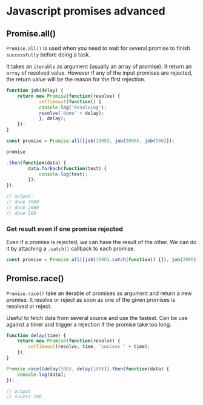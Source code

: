 # Javascript promises advanced

## Promise.all()

`Promise.all()` is used when you need to wait for several
promise to finish `successfully` before doing a task.

It takes an `iterable` as argument (usually an array of promise). It
return an `array` of resolved value.
However if any of the input promises are rejected, the return value
will be the reason for the first rejection.

```javascript
function job(delay) {
    return new Promise(function(resolve) {
            setTimeout(function() {
            console.log('Resolving');
            resolve('done' + delay);
            }, delay);
    });
}

const promise = Promise.all([job(1000), job(2000), job(500)]);

promise

.then(function(data) {
        data.forEach(function(text) {
            console.log(text);
        });
});

// output:
// done 1000
// done 2000
// done 500
```

### Get result even if one promise rejected

Even if a promise is rejected, we can have the result
of the other. We can do it by attaching a `.catch()` callback 
to each promise.

```javascript
const promise = Promise.all([job(1000).catch(function() {}), job(2000).catch(function() {})]);
```

## Promise.race()

`Promise.race()` take an iterable of promises as argument and return a new promise.
It resolve or reject as soon as one of the given promises is resolved or reject.

Useful to fetch data from several source and use the fastest. Can be use
against a timer and trigger a rejection if the promise take too long.

```javascript
function delay(time) {
    return new Promise(function(resolve) {
        setTimeout(resolve, time, 'success ' + time);
    });
}

Promise.race([delay(500), delay(100)]).then(function(data) {
    console.log(data);
});

// output
// sucess 100
```
